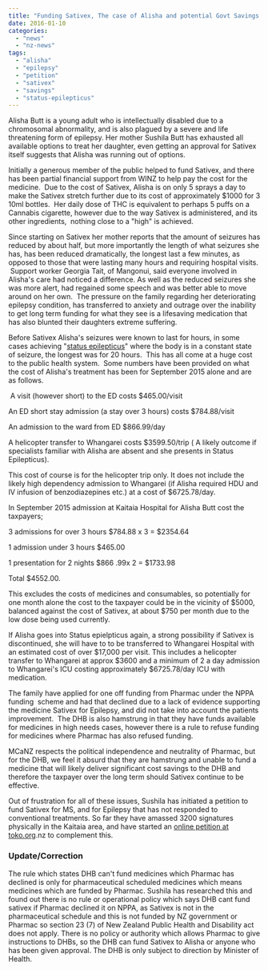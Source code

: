 ```yaml
---
title: "Funding Sativex, The case of Alisha and potential Govt Savings."
date: 2016-01-10
categories: 
  - "news"
  - "nz-news"
tags: 
  - "alisha"
  - "epilepsy"
  - "petition"
  - "sativex"
  - "savings"
  - "status-epilepticus"
---
```


Alisha Butt is a young adult who is intellectually disabled due to a chromosomal abnormality, and is also plagued by a severe and life threatening form of epilepsy. Her mother Sushila Butt has exhausted all available options to treat her daughter, even getting an approval for Sativex itself suggests that Alisha was running out of options.

Initially a generous member of the public helped to fund Sativex, and there has been partial financial support from WINZ to help pay the cost for the medicine.  Due to the cost of Sativex, Alisha is on only 5 sprays a day to make the Sativex stretch further due to its cost of approximately $1000 for 3 10ml bottles.  Her daily dose of THC is equivalent to perhaps 5 puffs on a Cannabis cigarette, however due to the way Sativex is administered, and its other ingredients,  nothing close to a "high" is achieved.

Since starting on Sativex her mother reports that the amount of seizures has reduced by about half, but more importantly the length of what seizures she has, has been reduced dramatically, the longest last a few minutes, as opposed to those that were lasting many hours and requiring hospital visits.  Support worker Georgia Tait, of Mangonui, said everyone involved in Alisha's care had noticed a difference. As well as the reduced seizures she was more alert, had regained some speech and was better able to move around on her own.  The pressure on the family regarding her deteriorating epilepsy condition, has transferred to anxiety and outrage over the inability to get long term funding for what they see is a lifesaving medication that has also blunted their daughters extreme suffering.

Before Sativex Alisha's seizures were known to last for hours, in some cases achieving "[status epilepticus](http://www.ncbi.nlm.nih.gov/pmc/articles/PMC2824929/)" where the body is in a constant state of seizure, the longest was for 20 hours.  This has all come at a huge cost to the public health system.  Some numbers have been provided on what the cost of Alisha's treatment has been for September 2015 alone and are as follows.

 A visit (however short) to the ED costs $465.00/visit

An ED short stay admission (a stay over 3 hours) costs $784.88/visit

An admission to the ward from ED $866.99/day

A helicopter transfer to Whangarei costs $3599.50/trip ( A likely outcome if specialists familiar with Alisha are absent and she presents in Status Epilepticus).

This cost of course is for the helicopter trip only. It does not include the likely high dependency admission to Whangarei (if Alisha required HDU and IV infusion of benzodiazepines etc.) at a cost of $6725.78/day.

In September 2015 admission at Kaitaia Hospital for Alisha Butt cost the taxpayers;  

3 admissions for over 3 hours $784.88 x 3 = $2354.64 

1 admission under 3 hours $465.00 

1 presentation for 2 nights $866 .99x 2 = $1733.98

Total $4552.00.

This excludes the costs of medicines and consumables, so potentially for one month alone the cost to the taxpayer could be in the vicinity of $5000, balanced against the cost of Sativex, at about $750 per month due to the low dose being used currently.

If Alisha goes into Status epielpticus again, a strong possibility if Sativex is discontinued, she will have to to be transferred to Whangarei Hospital with an estimated cost of over $17,000 per visit. This includes a helicopter transfer to Whangarei at approx $3600 and a minimum of 2 a day admission to Whangarei's ICU costing approximately $6725.78/day ICU with medication.

The family have applied for one off funding from Pharmac under the NPPA funding  scheme and had that declined due to a lack of evidence supporting the medicine Sativex for Epilepsy, and did not take into account the patients improvement.  The DHB is also hamstrung in that they have funds available for medicines in high needs cases, however there is a rule to refuse funding for medicines where Pharmac has also refused funding.

MCaNZ respects the political independence and neutrality of Pharmac, but for the DHB, we feel it absurd that they are hamstrung and unable to fund a medicine that will likely deliver significant cost savings to the DHB and therefore the taxpayer over the long term should Sativex continue to be effective.

Out of frustration for all of these issues, Sushila has initiated a petition to fund Sativex for MS, and for Epilepsy that has not responded to conventional treatments. So far they have amassed 3200 signatures physically in the Kaitaia area, and have started an [online petition at toko.org](https://www.toko.org.nz/petitions/to-fund-medicinal-marijuana-for-life-threatening-seizures-and-multiple-sclerosis?source=facebook-share-button&time=1452027603).nz to complement this.

### Update/Correction

The rule which states DHB can't fund medicines which Pharmac has declined is only for pharmaceutical scheduled medicines which means medicines which are funded by Pharmac. Sushila has researched this and found out there is no rule or operational policy which says DHB cant fund sativex if Pharmac declined it on NPPA, as Sativex is not in the pharmaceutical schedule and this is not funded by NZ government or Pharmac so section 23 (7) of New Zealand Public Health and Disability act does not apply. There is no policy or authority which allows Pharmac to give instructions to DHBs, so the DHB can fund Sativex to Alisha or anyone who has been given approval. The DHB is only subject to direction by Minister of Health.
